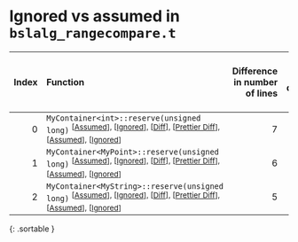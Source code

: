 # Ignored vs assumed in `bslalg_rangecompare.t`

<script src="../sorttable.js"></script>

|   Index | Function                                                                                                                                                                                                                                     |   Difference in number of lines |   Function size difference in bytes |   Number of lines in assumed build |   Number of bytes in assumed build |   Number of lines in ignored build |   Number of bytes in ignored build |
|--------:|:---------------------------------------------------------------------------------------------------------------------------------------------------------------------------------------------------------------------------------------------|--------------------------------:|------------------------------------:|-----------------------------------:|-----------------------------------:|-----------------------------------:|-----------------------------------:|
|       0 | `MyContainer<int>::reserve(unsigned long)` <sup>\[[Assumed](0-assume)\], \[[Ignored](0-none)\], \[[Diff](0.diff.html)\], \[[Prettier Diff](0-diff.html)\], \[[Assumed](0-assume-decompiled.txt)\], \[[Ignored](0-none-decompiled.txt)\]      |                               7 |                                  32 |                                105 |                                384 |                                 98 |                                352 |
|       1 | `MyContainer<MyPoint>::reserve(unsigned long)` <sup>\[[Assumed](1-assume)\], \[[Ignored](1-none)\], \[[Diff](1.diff.html)\], \[[Prettier Diff](1-diff.html)\], \[[Assumed](1-assume-decompiled.txt)\], \[[Ignored](1-none-decompiled.txt)\]  |                               6 |                                  16 |                                106 |                                384 |                                100 |                                368 |
|       2 | `MyContainer<MyString>::reserve(unsigned long)` <sup>\[[Assumed](2-assume)\], \[[Ignored](2-none)\], \[[Diff](2.diff.html)\], \[[Prettier Diff](2-diff.html)\], \[[Assumed](2-assume-decompiled.txt)\], \[[Ignored](2-none-decompiled.txt)\] |                               5 |                                  32 |                                113 |                                432 |                                108 |                                400 |
{: .sortable }

